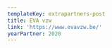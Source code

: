 ```yaml
---
templateKey: extrapartners-post
title: EVA vzw
link: 'https://www.evavzw.be/'
yearPartner: 2020
---
```

